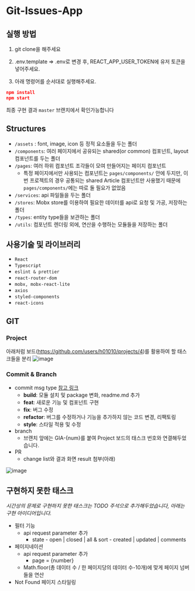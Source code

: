 # Git-Issues-App
                                                   
## 실행 방법
                                                   
1) git clone을 해주세요
                                  
2) .env.template ⇒ .env로 변경 후, REACT_APP_USER_TOKEN에 유저 토큰을 넣어주세요.
                                  
3) 아래 명령어를 순서대로 실행해주세요.
                                  
```json
npm install
npm start
```
최종 구현 결과 `master` 브랜치에서 확인가능합니다

                                  
## Structures
                                  
- `/assets` : font, image, icon 등 정적 요소들을 두는 폴더
- `/components`: 여러 페이지에서 공유되는 shared(or common) 컴포넌트, layout 컴포넌트를 두는 폴더
- `/pages`: 여러 하위 컴포넌트 조각들이 모여 만들어지는 페이지 컴포넌트
    - 특정 페이지에서만 사용되는 컴포넌트는 `pages/components/` 안에 두지만, 이번 프로젝트의 경우 공통되는 shared Article 컴포넌트만 사용했기 때문에 `pages/components/`에는 따로 둘 필요가 없었음
- `/services`: api 파일들을 두는 폴더
- `/stores`: Mobx store를 이용하여 필요한 데이터를 api로 요청 및 가공, 저장하는 폴더
- `/types`: entity type들을 보관하는 폴더
- `/utils`: 컴포넌트 렌더링 외에, 연산을 수행하는 모듈들을 저장하는 폴더
                 
                                                   
## 사용기술 및 라이브러리
                 
- `React`
- `Typescript`
- `eslint & prettier`
- `react-router-dom`
- `mobx, mobx-react-lite`
- `axios`
- `styled-components`
- `react-icons`
                 
                                                                    
## GIT
                 
                                                                    
### Project
                                  
아래처럼 보드(https://github.com/users/h01010/projects/4)를 활용하여 할 태스크들을 분리
![image](https://github.com/h01010/Git-Repo-Issues-App/assets/44168693/eeae1f1f-73c1-4b12-8841-1b8e3c4cea9e)


                                  
### Commit & Branch
                                  
- commit msg type
[참고 링크](https://medium.com/humanscape-tech/%ED%9A%A8%EC%9C%A8%EC%A0%81%EC%9D%B8-commit-message-%EC%9E%91%EC%84%B1%EC%9D%84-%EC%9C%84%ED%95%9C-conventional-commits-ae885898e754)
    - **build**: 모듈 설치 및 package 변화, readme.md 추가
    - **feat**: 새로운 기능 및 컴포넌트 구현
    - **fix**: 버그 수정
    - **refactor**: 버그를 수정하거나 기능을 추가하지 않는 코드 변경, 리팩토링
    - **style**: 스타일 적용 및 수정
- branch
    - 브랜치 앞에는 GIA-{num}를 붙여 Project 보드의 태스크 번호와 연결해두었습니다.
- PR
    - change list와 결과 화면 result 첨부(아래)
          
![image](https://github.com/h01010/Git-Repo-Issues-App/assets/44168693/27c08d0b-8c76-48d9-9f8c-16cdf83430fb)
                                  
                                  
                                  
## 구현하지 못한 태스크
                                  
*시간상의 문제로 구현하지 못한 태스크는 TODO 주석으로 추가해두었습니다, 아래는 구현 아이디어입니다.*

- 필터 기능
    - api request parameter 추가
        - state - open | closed | all & sort - created | updated | comments
- 페이지네이션
    - api request parameter 추가
        - page = {number}
    - Math.floor(총 데이터 수 / 한 페이지당의 데이터 수-10개)에 맞게 페이지 넘버들을 연산
- Not Found 페이지 스타일링
